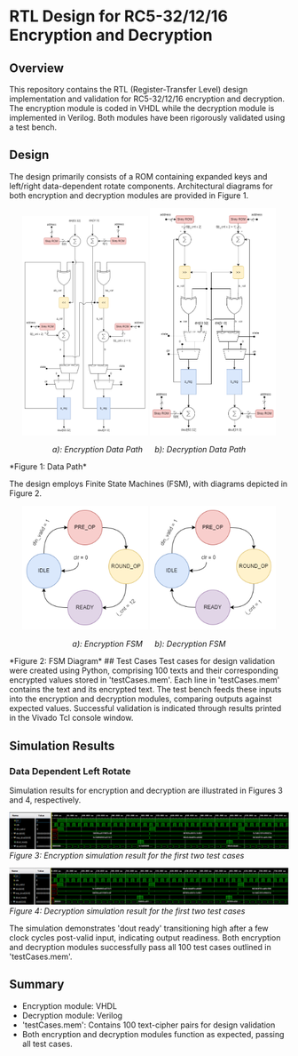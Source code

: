 # RTL Design for RC5-32/12/16 Encryption and Decryption

## Overview
This repository contains the RTL (Register-Transfer Level) design implementation and validation for RC5-32/12/16 encryption and decryption. The encryption module is coded in VHDL while the decryption module is implemented in Verilog. Both modules have been rigorously validated using a test bench.

## Design
The design primarily consists of a ROM containing expanded keys and left/right data-dependent rotate components. Architectural diagrams for both encryption and decryption modules are provided in Figure 1.

<p align="center">
  <img src="Figures/Encryption_DataPath.png" width="45%" />
  <img src="Figures/Decryption_DataPath.png" width="45%" />
</p>

<p align="center">
  <em>a): Encryption Data Path</em> &emsp; <em>b): Decryption Data Path</em>
</p>
*Figure 1: Data Path*

The design employs Finite State Machines (FSM), with diagrams depicted in Figure 2.

<p align="center">
  <img src="Figures/Encryption_FSM.png" width="45%" />
  <img src="Figures/Decryption_FSM.png" width="45%" />
</p>

<p align="center">
  <em>a): Encryption FSM </em> &emsp; <em>b): Decryption FSM</em>
</p>
*Figure 2: FSM Diagram*
## Test Cases
Test cases for design validation were created using Python, comprising 100 texts and their corresponding encrypted values stored in 'testCases.mem'. Each line in 'testCases.mem' contains the text and its encrypted text. The test bench feeds these inputs into the encryption and decryption modules, comparing outputs against expected values. Successful validation is indicated through results printed in the Vivado Tcl console window.

## Simulation Results
### Data Dependent Left Rotate
Simulation results for encryption and decryption are illustrated in Figures 3 and 4, respectively.

![Encryption Simulation](Figures/Encryption_Simulation.png)
*Figure 3: Encryption simulation result for the first two test cases*

![Decryption Simulation](Figures/Decryption_Simulation.png)
*Figure 4: Decryption simulation result for the first two test cases*

The simulation demonstrates 'dout ready' transitioning high after a few clock cycles post-valid input, indicating output readiness. Both encryption and decryption modules successfully pass all 100 test cases outlined in 'testCases.mem'.

## Summary
- Encryption module: VHDL
- Decryption module: Verilog
- 'testCases.mem': Contains 100 text-cipher pairs for design validation
- Both encryption and decryption modules function as expected, passing all test cases.
